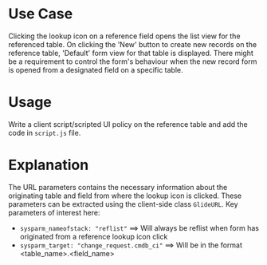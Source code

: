 # Use Case

Clicking the lookup icon on a reference field opens the list view for the referenced table. On clicking the 'New' button to create new records on the reference table, 'Default' form view for that table is displayed. There might be a requirement to control the form's behaviour when the new record form is opened from a designated field on a specific table.


# Usage

Write a client script/scripted UI policy on the reference table and add the code in ```script.js``` file.


# Explanation

The URL parameters contains the necessary information about the originating table and field from where the lookup icon is clicked. These parameters can be extracted using the client-side class ```GlideURL```. Key parameters of interest here:
  - ```sysparm_nameofstack: "reflist"``` ==> Will always be reflist when form has originated from a reference lookup icon click
  - ```sysparm_target: "change_request.cmdb_ci"``` ==> Will be in the format <table_name>.<field_name>
